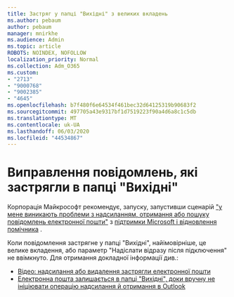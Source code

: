 ```yaml
---
title: Застряг у папці "Вихідні" з великих вкладень
ms.author: pebaum
author: pebaum
manager: mnirkhe
ms.audience: Admin
ms.topic: article
ROBOTS: NOINDEX, NOFOLLOW
localization_priority: Normal
ms.collection: Adm_O365
ms.custom:
- "2713"
- "9000768"
- "9002385"
- "4645"
ms.openlocfilehash: b7f480f6e64534f461bec32d64125319b90683f2
ms.sourcegitcommit: 497705a43e9317bf1d7519223f90a4d6a8c1c5db
ms.translationtype: MT
ms.contentlocale: uk-UA
ms.lasthandoff: 06/03/2020
ms.locfileid: "44534867"
---
```

# <a name="fix-messages-that-are-stuck-in-the-outbox"></a>Виправлення повідомлень, які застрягли в папці "Вихідні"

Корпорація Майкрософт рекомендує, запуску, запустивши сценарій ["у мене виникають проблеми з надсиланням, отримання або пошуку повідомлень електронної пошти"](https://aka.ms/SaRA-OutlookSendReceive) з [підтримки Microsoft і відновлення помічника](https://diagnostics.office.com/#/) .

Коли повідомлення застрягне у папці "Вихідні", найімовірніше, це велике вкладення, або параметр "Надіслати відразу після підключення" не ввімкнуто.
Для отримання докладної інформації див.:
- [Відео: надсилання або видалення застрягли електронної пошти](https://support.office.com/article/Video-Send-or-delete-an-email-stuck-in-your-outbox-26d5d34a-4e5f-444a-a9e8-44db04a94dec) 
- [Електронна пошта залишається в папці "Вихідні", доки вручну не ініціювати операцію надсилання й отримання в Outlook](https://support.microsoft.com/help/2797572/email-stays-in-the-outbox-folder-until-you-manually-initiate-a-send-re)
